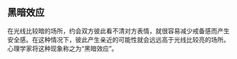 ## 黑暗效应

在光线比较暗的场所，约会双方彼此看不清对方表情，就很容易减少戒备感而产生安全感。在这种情况下，彼此产生亲近的可能性就会远远高于光线比较亮的场所。心理学家将这种现象称之为“黑暗效应”。
